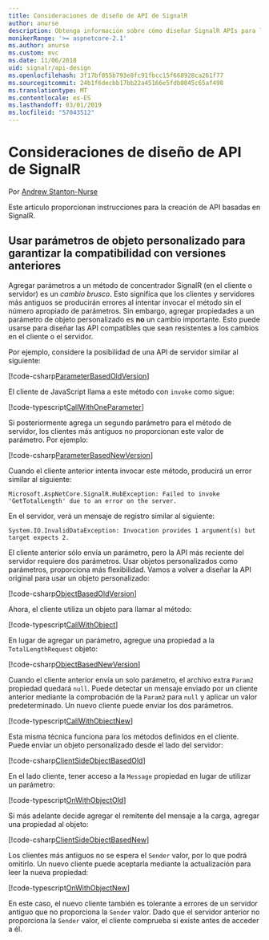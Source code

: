 ```yaml
---
title: Consideraciones de diseño de API de SignalR
author: anurse
description: Obtenga información sobre cómo diseñar SignalR APIs para la compatibilidad entre versiones de la aplicación.
monikerRange: '>= aspnetcore-2.1'
ms.author: anurse
ms.custom: mvc
ms.date: 11/06/2018
uid: signalr/api-design
ms.openlocfilehash: 3f17bf055b793e8fc91fbcc15f668928ca261f77
ms.sourcegitcommit: 24b1f6decbb17bb22a45166e5fdb0845c65af498
ms.translationtype: MT
ms.contentlocale: es-ES
ms.lasthandoff: 03/01/2019
ms.locfileid: "57043512"
---
```

# <a name="signalr-api-design-considerations"></a>Consideraciones de diseño de API de SignalR

Por [Andrew Stanton-Nurse](https://twitter.com/anurse)

Este artículo proporcionan instrucciones para la creación de API basadas en SignalR.

## <a name="use-custom-object-parameters-to-ensure-backwards-compatibility"></a>Usar parámetros de objeto personalizado para garantizar la compatibilidad con versiones anteriores

Agregar parámetros a un método de concentrador SignalR (en el cliente o servidor) es un *cambio brusco*. Esto significa que los clientes y servidores más antiguos se producirán errores al intentar invocar el método sin el número apropiado de parámetros. Sin embargo, agregar propiedades a un parámetro de objeto personalizado es **no** un cambio importante. Esto puede usarse para diseñar las API compatibles que sean resistentes a los cambios en el cliente o el servidor.

Por ejemplo, considere la posibilidad de una API de servidor similar al siguiente:

[!code-csharp[ParameterBasedOldVersion](api-design/sample/Samples.cs?name=ParameterBasedOldVersion)]

El cliente de JavaScript llama a este método con `invoke` como sigue:

[!code-typescript[CallWithOneParameter](api-design/sample/Samples.ts?name=CallWithOneParameter)]

Si posteriormente agrega un segundo parámetro para el método de servidor, los clientes más antiguos no proporcionan este valor de parámetro. Por ejemplo:

[!code-csharp[ParameterBasedNewVersion](api-design/sample/Samples.cs?name=ParameterBasedNewVersion)]

Cuando el cliente anterior intenta invocar este método, producirá un error similar al siguiente:

```
Microsoft.AspNetCore.SignalR.HubException: Failed to invoke 'GetTotalLength' due to an error on the server.
```

En el servidor, verá un mensaje de registro similar al siguiente:

```
System.IO.InvalidDataException: Invocation provides 1 argument(s) but target expects 2.
```

El cliente anterior sólo envía un parámetro, pero la API más reciente del servidor requiere dos parámetros. Usar objetos personalizados como parámetros, proporciona más flexibilidad. Vamos a volver a diseñar la API original para usar un objeto personalizado:

[!code-csharp[ObjectBasedOldVersion](api-design/sample/Samples.cs?name=ObjectBasedOldVersion)]

Ahora, el cliente utiliza un objeto para llamar al método:

[!code-typescript[CallWithObject](api-design/sample/Samples.ts?name=CallWithObject)]

En lugar de agregar un parámetro, agregue una propiedad a la `TotalLengthRequest` objeto:

[!code-csharp[ObjectBasedNewVersion](api-design/sample/Samples.cs?name=ObjectBasedNewVersion&highlight=4,9-13)]

Cuando el cliente anterior envía un solo parámetro, el archivo extra `Param2` propiedad quedará `null`. Puede detectar un mensaje enviado por un cliente anterior mediante la comprobación de la `Param2` para `null` y aplicar un valor predeterminado. Un nuevo cliente puede enviar los dos parámetros.

[!code-typescript[CallWithObjectNew](api-design/sample/Samples.ts?name=CallWithObjectNew)]

Esta misma técnica funciona para los métodos definidos en el cliente. Puede enviar un objeto personalizado desde el lado del servidor:

[!code-csharp[ClientSideObjectBasedOld](api-design/sample/Samples.cs?name=ClientSideObjectBasedOld)]

En el lado cliente, tener acceso a la `Message` propiedad en lugar de utilizar un parámetro:

[!code-typescript[OnWithObjectOld](api-design/sample/Samples.ts?name=OnWithObjectOld)]

Si más adelante decide agregar el remitente del mensaje a la carga, agregar una propiedad al objeto:

[!code-csharp[ClientSideObjectBasedNew](api-design/sample/Samples.cs?name=ClientSideObjectBasedNew&highlight=5)]

Los clientes más antiguos no se espera el `Sender` valor, por lo que podrá omitirlo. Un nuevo cliente puede aceptarla mediante la actualización para leer la nueva propiedad:

[!code-typescript[OnWithObjectNew](api-design/sample/Samples.ts?name=OnWithObjectNew&highlight=2-5)]

En este caso, el nuevo cliente también es tolerante a errores de un servidor antiguo que no proporciona la `Sender` valor. Dado que el servidor anterior no proporciona la `Sender` valor, el cliente comprueba si existe antes de acceder a él.
